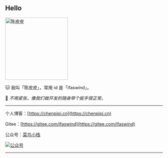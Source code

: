## Hello

<img src="https://image.chenpipi.cn/weixin/avatar.jpg" alt="陈皮皮" width="200">

🐱 我叫「陈皮皮」，常用 id 是「ifaswind」。

🔧 *不用紧张，像我们做开发的随身带个扳手很正常。*

---

个人博客：[https://chenpipi.cn](https://chenpipi.cn)

Gitee：[https://gitee.com/ifaswind](https://gitee.com/ifaswind)

公众号：[菜鸟小栈](https://image.chenpipi.cn/weixin/official-account.png)

[![公众号](https://image.chenpipi.cn/weixin/official-account.png)](https://image.chenpipi.cn/weixin/official-account.png)

---
